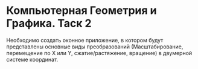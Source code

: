 # Компьютерная Геометрия и Графика. Таск 2

Необходимо создать оконное приложение, в котором будут представлены основные виды преобразований (Масштабирование, перемещение по Х или Y, сжатие/растяжение, вращение) в двумерной системе координат.
